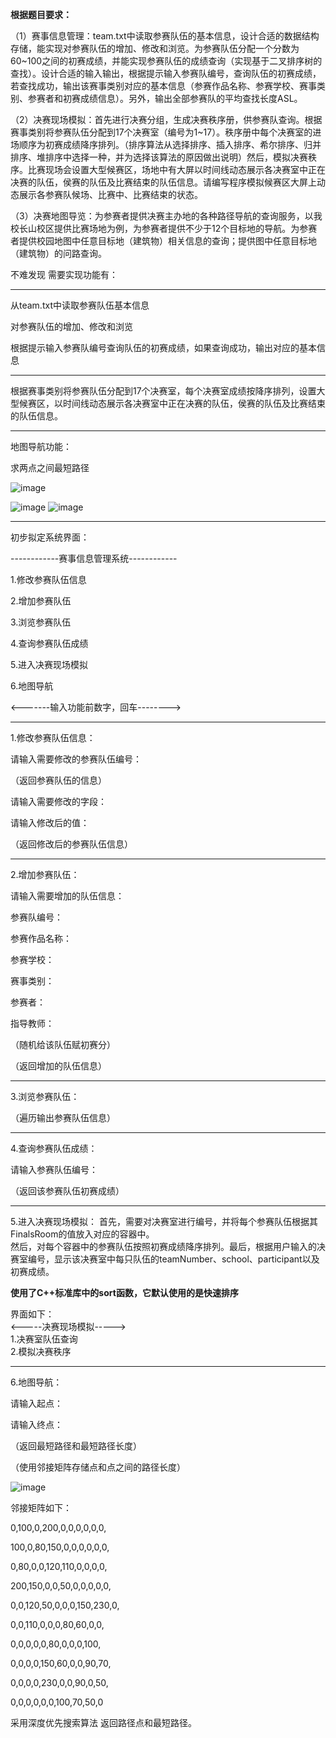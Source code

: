 **根据题目要求：**

（1）赛事信息管理：team.txt中读取参赛队伍的基本信息，设计合适的数据结构存储，能实现对参赛队伍的增加、修改和浏览。为参赛队伍分配一个分数为60~100之间的初赛成绩，并能实现参赛队伍的成绩查询（实现基于二叉排序树的查找）。设计合适的输入输出，根据提示输入参赛队编号，查询队伍的初赛成绩，若查找成功，输出该赛事类别对应的基本信息（参赛作品名称、参赛学校、赛事类别、参赛者和初赛成绩信息）。另外，输出全部参赛队的平均查找长度ASL。

（2）决赛现场模拟：首先进行决赛分组，生成决赛秩序册，供参赛队查询。根据赛事类别将参赛队伍分配到17个决赛室（编号为1~17）。秩序册中每个决赛室的进场顺序为初赛成绩降序排列。（排序算法从选择排序、插入排序、希尔排序、归并排序、堆排序中选择一种，并为选择该算法的原因做出说明）然后，模拟决赛秩序。比赛现场会设置大型候赛区，场地中有大屏以时间线动态展示各决赛室中正在决赛的队伍，侯赛的队伍及比赛结束的队伍信息。请编写程序模拟候赛区大屏上动态展示各参赛队候场、比赛中、比赛结束的状态。

（3）决赛地图导览：为参赛者提供决赛主办地的各种路径导航的查询服务，以我校长山校区提供比赛场地为例，为参赛者提供不少于12个目标地的导航。为参赛者提供校园地图中任意目标地（建筑物）相关信息的查询；提供图中任意目标地（建筑物）的问路查询。

不难发现 需要实现功能有：

---

从team.txt中读取参赛队伍基本信息

对参赛队伍的增加、修改和浏览

根据提示输入参赛队编号查询队伍的初赛成绩，如果查询成功，输出对应的基本信息

-----

根据赛事类别将参赛队伍分配到17个决赛室，每个决赛室成绩按降序排列，设置大型候赛区，以时间线动态展示各决赛室中正在决赛的队伍，侯赛的队伍及比赛结束的队伍信息。

------

地图导航功能：

求两点之间最短路径


![image](资料/江科大地图b.jpg)

![image](资料/图片2.png)
![image](资料/图片3.png)


----

初步拟定系统界面：

------------赛事信息管理系统------------

1.修改参赛队伍信息

2.增加参赛队伍

3.浏览参赛队伍

4.查询参赛队伍成绩

5.进入决赛现场模拟

6.地图导航

<-------输入功能前数字，回车-------->

----

1.修改参赛队伍信息：

请输入需要修改的参赛队伍编号：

（返回参赛队伍的信息）

请输入需要修改的字段：

请输入修改后的值：

（返回修改后的参赛队伍信息）

---

2.增加参赛队伍：

请输入需要增加的队伍信息：

参赛队编号：

参赛作品名称：

参赛学校： 

赛事类别：

参赛者：

指导教师：

（随机给该队伍赋初赛分）

（返回增加的队伍信息）

----

3.浏览参赛队伍：

（遍历输出参赛队伍信息）

-----

4.查询参赛队伍成绩：

请输入参赛队伍编号：

（返回该参赛队伍初赛成绩）

----

5.进入决赛现场模拟：
首先，需要对决赛室进行编号，并将每个参赛队伍根据其FinalsRoom的值放入对应的容器中。</br>
然后，对每个容器中的参赛队伍按照初赛成绩降序排列。最后，根据用户输入的决赛室编号，显示该决赛室中每只队伍的teamNumber、school、participant以及初赛成绩。

**使用了C++标准库中的sort函数，它默认使用的是快速排序**

界面如下：</br>
<-----决赛现场模拟-----></br>
1.决赛室队伍查询</br>
2.模拟决赛秩序</br>

-----

6.地图导航：

请输入起点：

请输入终点：

（返回最短路径和最短路径长度）

（使用邻接矩阵存储点和点之间的路径长度）

![image](资料/邻接矩阵.png)

邻接矩阵如下：

0,100,0,200,0,0,0,0,0,0,

100,0,80,150,0,0,0,0,0,0,

0,80,0,0,120,110,0,0,0,0,

200,150,0,0,50,0,0,0,0,0,

0,0,120,50,0,0,0,150,230,0,

0,0,110,0,0,0,80,60,0,0,

0,0,0,0,0,80,0,0,0,100,

0,0,0,0,150,60,0,0,90,70,

0,0,0,0,230,0,0,90,0,50,

0,0,0,0,0,0,100,70,50,0

采用深度优先搜索算法 返回路径点和最短路径。
